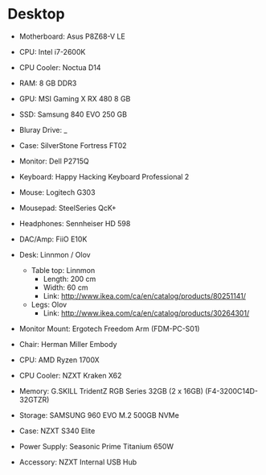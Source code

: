 # Desktop

- Motherboard: Asus P8Z68-V LE
- CPU: Intel i7-2600K
- CPU Cooler: Noctua D14
- RAM: 8 GB DDR3
- GPU: MSI Gaming X RX 480 8 GB
- SSD: Samsung 840 EVO 250 GB
- Bluray Drive: _
- Case: SilverStone Fortress FT02

- Monitor: Dell P2715Q
- Keyboard: Happy Hacking Keyboard Professional 2
- Mouse: Logitech G303
- Mousepad: SteelSeries QcK+

- Headphones: Sennheiser HD 598
- DAC/Amp: FiiO E10K

- Desk: Linnmon / Olov
  - Table top: Linnmon
    - Length: 200 cm
    - Width: 60 cm
    - Link: http://www.ikea.com/ca/en/catalog/products/80251141/
  - Legs: Olov
    - Link: http://www.ikea.com/ca/en/catalog/products/30264301/
- Monitor Mount: Ergotech Freedom Arm (FDM-PC-S01)

- Chair: Herman Miller Embody



- CPU: AMD Ryzen 1700X
- CPU Cooler: NZXT Kraken X62
- Memory: G.SKILL TridentZ RGB Series 32GB (2 x 16GB) (F4-3200C14D-32GTZR)
- Storage: SAMSUNG 960 EVO M.2 500GB NVMe
- Case: NZXT S340 Elite
- Power Supply: Seasonic Prime Titanium 650W
- Accessory: NZXT Internal USB Hub
